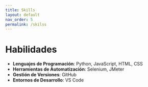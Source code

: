 ```yaml
---
title: Skills
layout: default
nav_order: 5
permalink: /skilss
---
```


# Habilidades

- **Lenguajes de Programación**: Python, JavaScript, HTML, CSS
- **Herramientas de Automatización**: Selenium, JMeter
- **Gestión de Versiones**: GitHub
- **Entornos de Desarrollo**: VS Code
